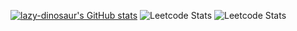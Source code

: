 

[![lazy-dinosaur's GitHub stats](https://github-readme-stats.vercel.app/api?username=lazy-dinosaur&count_private=true&&theme=ocean_dark&show_icons=true)](https://github.com/anuraghazra/github-readme-stats)
![Leetcode Stats](https://leetcard.jacoblin.cool/WowCole?ext=contest)
![Leetcode Stats](https://leetcard.jacoblin.cool/WowCole?ext=contest)
